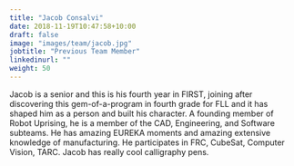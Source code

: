 ```yaml
---
title: "Jacob Consalvi"
date: 2018-11-19T10:47:58+10:00
draft: false
image: "images/team/jacob.jpg"
jobtitle: "Previous Team Member"
linkedinurl: ""
weight: 50
---
```


Jacob is a senior and this is his fourth year in FIRST, joining after discovering this gem-of-a-program in fourth grade for FLL and it has shaped him as a person and built his character. A founding member of Robot Uprising, he is a member of the CAD, Engineering, and Software subteams. He has amazing EUREKA moments and amazing extensive knowledge of manufacturing. He participates in FRC, CubeSat, Computer Vision, TARC. Jacob has really cool calligraphy pens.
